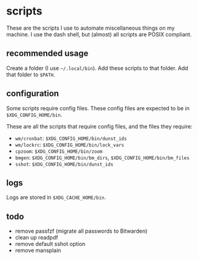 
# scripts

These are the scripts I use to automate miscellaneous things on my machine.
I use the dash shell, but (almost) all scripts are POSIX compliant.

## recommended usage

Create a folder (I use `~/.local/bin`).
Add these scripts to that folder.
Add that folder to `$PATH`.

## configuration

Some scripts require config files.
These config files are expected to be in `$XDG_CONFIG_HOME/bin`.

These are all the scripts that require config files, and the files they require:
- `wm/cronbat`: `$XDG_CONFIG_HOME/bin/dunst_ids`
- `wm/lockrc`: `$XDG_CONFIG_HOME/bin/lock_vars`
- `cpzoom`: `$XDG_CONFIG_HOME/bin/zoom`
- `bmgen`: `$XDG_CONFIG_HOME/bin/bm_dirs`, `$XDG_CONFIG_HOME/bin/bm_files`
- `sshot`: `$XDG_CONFIG_HOME/bin/dunst_ids`

## logs

Logs are stored in `$XDG_CACHE_HOME/bin`.

## todo

- remove passfzf (migrate all passwords to Bitwarden)
- clean up readpdf
- remove default sshot option
- remove mansplain

